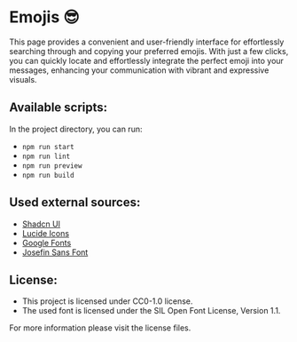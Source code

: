 # Emojis 😎

This page provides a convenient and user-friendly interface for effortlessly searching through and copying your preferred emojis. With just a few clicks, you can quickly locate and effortlessly integrate the perfect emoji into your messages, enhancing your communication with vibrant and expressive visuals.

## Available scripts:

In the project directory, you can run:

- `npm run start`
- `npm run lint`
- `npm run preview`
- `npm run build`

## Used external sources:

- [Shadcn UI](https://ui.shadcn.com/)
- [Lucide Icons](https://lucide.dev)
- [Google Fonts](https://fonts.google.com/specimen/Josefin+Sans)
- [Josefin Sans Font](https://github.com/googlefonts/josefinsans)

## License:

- This project is licensed under CC0-1.0 license.
- The used font is licensed under the SIL Open Font License, Version 1.1.

For more information please visit the license files.
